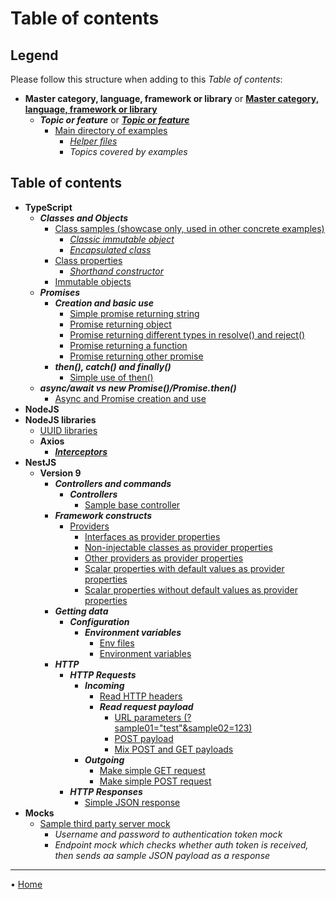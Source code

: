 # Table of contents

## Legend

Please follow this structure when adding to this _Table of contents_:

- **Master category, language, framework or library** or [**Master category, language, framework or library**](table_of_contents.md)
  - ***Topic or feature*** or [***Topic or feature***](table_of_contents.md)
    - [Main directory of examples](table_of_contents.md)
      - [_Helper files_](table_of_contents.md)
      - _Topics covered by examples_

## Table of contents

- **TypeScript**
  - ***Classes and Objects***
    - [Class samples (showcase only, used in other concrete examples)](../src/typescript/classes-and-objects/class-samples/)
      - [_Classic immutable object_](../src/typescript/classes-and-objects/class-samples/classic-immutable-object.ts)
      - [_Encapsulated class_](../src/typescript/classes-and-objects/class-samples/encapsulated-class.ts)
    - [Class properties](../src/typescript/classes-and-objects/class-properties)
      - [_Shorthand constructor_](../src/typescript/classes-and-objects/class-properties/shorthand-constructor/shorthand-constructor.ts)
    - [Immutable objects](../src/typescript/classes-and-objects/immutable-objects)
  - ***Promises***
    - ***Creation and basic use***
      - [Simple promise returning string](../src/typescript/promises/creation-and-basic-use/01-simple-promise-returning-string)
      - [Promise returning object](../src/typescript/promises/creation-and-basic-use/02-promise-returning-simple-data-object)
      - [Promise returning different types in resolve() and reject()](../src/typescript/promises/creation-and-basic-use/03-promise-returning-different-types)
      - [Promise returning a function](../src/typescript/promises/creation-and-basic-use/04-promise-returning-function)
      - [Promise returning other promise](../src/typescript/promises/creation-and-basic-use/05-promise-returning-other-promise)
    - ***then(), catch() and finally()***
      - [Simple use of then()](../src/typescript/promises/then-catch-finally/simple-use-of-then)
  - ***async/await vs new Promise()/Promise.then()***
    - [Async and Promise creation and use](../src/typescript/async-await-vs-promises/async-and-promise-creation-and-use)
- **NodeJS**
- **NodeJS libraries**
  - [UUID libraries](../src/nodejs-libraries/uuid-libraries)
  - **Axios**
    - [***Interceptors***](../src/nodejs-libraries/axios/interceptors/README.md)
- **NestJS**
  - **Version 9**
    - ***Controllers and commands***
      - ***Controllers***
        - [Sample base controller](../src/nestjs/version-9/controllers-and-commands/controllers/sample-base)
    - ***Framework constructs***
      - [Providers](../src/nestjs/version-9/framework-constructs/providers/README.md)
        - [Interfaces as provider properties](../src/nestjs/version-9/framework-constructs/providers/interfaces-as-properties)
        - [Non-injectable classes as provider properties](../src/nestjs/version-9/framework-constructs/providers/non-injectable-classes-as-properties)
        - [Other providers as provider properties](../src/nestjs/version-9/framework-constructs/providers/other-providers-as-properties)
        - [Scalar properties with default values as provider properties](../src/nestjs/version-9/framework-constructs/providers/scalar-properties-default-values)
        - [Scalar properties without default values as provider properties](../src/nestjs/version-9/framework-constructs/providers/scalar-properties-no-default)
    - ***Getting data***
      - ***Configuration***
        - ***Environment variables***
          - [Env files](../src/nestjs/version-9/getting-data/configuration/environment-variables)
          - [Environment variables](../src/nestjs/version-9/getting-data/configuration/environment-variables/environment-variables)
    - ***HTTP***
      - ***HTTP Requests***
        - ***Incoming***
          - [Read HTTP headers](../src/nestjs/version-9/http/http-requests/incoming/http-headers)
          - ***Read request payload***
            - [URL parameters (?sample01="test"&sample02=123)](../src/nestjs/version-9/http/http-requests/incoming/read-request-payload/url-parameters)
            - [POST payload](../src/nestjs/version-9/http/http-requests/incoming/read-request-payload/post-payload)
            - [Mix POST and GET payloads](../src/nestjs/version-9/http/http-requests/incoming/read-request-payload/mix-post-get-payloads)
        - ***Outgoing***
          - [Make simple GET request](../src/nestjs/version-9/http/http-requests/outgoing/make-get-request)
          - [Make simple POST request](../src/nestjs/version-9/http/http-requests/outgoing/make-post-request)
      - ***HTTP Responses***
        - [Simple JSON response](../src/nestjs/version-9/http/http-responses/simple-json-response)
- **Mocks**
  - [Sample third party server mock](../src/mocks/sample-third-party-server)
    - _Username and password to authentication token mock_
    - _Endpoint mock which checks whether auth token is received, then sends aa sample JSON payload as a response_

---

• [Home](../README.md)